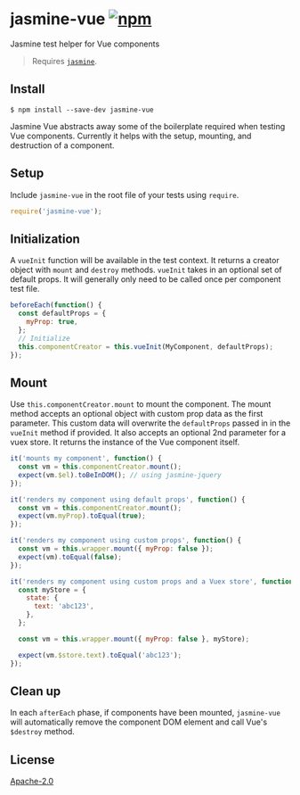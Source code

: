 # jasmine-vue [![npm](https://img.shields.io/npm/v/jasmine-vue.svg)](https://www.npmjs.com/package/jasmine-vue)

Jasmine test helper for Vue components

> Requires [`jasmine`](https://github.com/jasmine/jasmine).

## Install

```
$ npm install --save-dev jasmine-vue
```

Jasmine Vue abstracts away some of the boilerplate required when testing Vue components. Currently it helps with the setup, mounting, and destruction of a component.

## Setup

Include `jasmine-vue` in the root file of your tests using `require`.

```javascript
require('jasmine-vue');
```

## Initialization

A `vueInit` function will be available in the test context. It returns a creator object with `mount` and `destroy` methods. `vueInit` takes in an optional set of default props. It will generally only need to be called once per component test file.

```javascript
beforeEach(function() {
  const defaultProps = {
    myProp: true,
  };
  // Initialize
  this.componentCreator = this.vueInit(MyComponent, defaultProps);
});
```

## Mount

Use `this.componentCreator.mount` to mount the component. The mount method accepts an optional object with custom prop data as the first parameter. This custom data will overwrite the `defaultProps` passed in in the `vueInit` method if provided. It also accepts an optional 2nd parameter for a vuex store. It returns the instance of the Vue component itself.


```javascript
it('mounts my component', function() {
  const vm = this.componentCreator.mount();
  expect(vm.$el).toBeInDOM(); // using jasmine-jquery
});

it('renders my component using default props', function() {
  const vm = this.componentCreator.mount();
  expect(vm.myProp).toEqual(true);
});

it('renders my component using custom props', function() {
  const vm = this.wrapper.mount({ myProp: false });
  expect(vm).toEqual(false);
});

it('renders my component using custom props and a Vuex store', function() {
  const myStore = {
    state: {
      text: 'abc123',
    },
  };

  const vm = this.wrapper.mount({ myProp: false }, myStore);

  expect(vm.$store.text).toEqual('abc123');
});
```

## Clean up

In each `afterEach` phase, if components have been mounted, `jasmine-vue` will automatically remove the component DOM element and call Vue's `$destroy` method.

## License

[Apache-2.0](/LICENSE)
